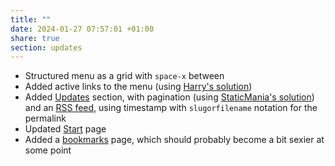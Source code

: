 ```yaml
---
title: ""
date: 2024-01-27 07:57:01 +01:00
share: true
section: updates
---
```


- Structured menu as a grid with `space-x` between
- Added active links to the menu (using [Harry's solution](https://github.com/harrycresswell/harry/blob/89858c98ae5a14a7abd7123b0bcd136ccdf06cd6/themes/hc-starter/layouts/_default/baseof.html#L19))
- Added [Updates](/updates) section, with pagination (using [StaticMania's solution](https://staticmania.com/blog/hugo-pagination)) and an [RSS feed](https://www.zinzy.website/updates/index.xml), using timestamp with `slugorfilename` notation for the permalink
- Updated [Start](/) page
- Added a [bookmarks](/bookmarks) page, which should probably become a bit sexier at some point